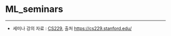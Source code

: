# ML_seminars
---

- 세미나 강의 자료 : [CS229](https://cs229.stanford.edu/main_notes.pdf), 출처 https://cs229.stanford.edu/
